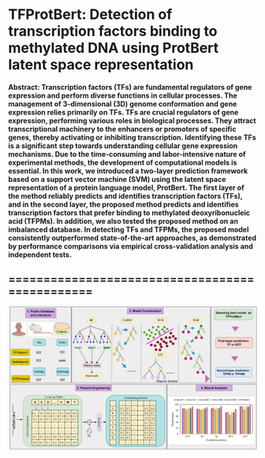 # TFProtBert: Detection of transcription factors binding to methylated DNA using ProtBert latent space representation


#### Abstract: Transcription factors (TFs) are fundamental regulators of gene expression and perform diverse functions in cellular processes. The management of 3-dimensional (3D) genome conformation and gene expression relies primarily on TFs. TFs are crucial regulators of gene expression, performing various roles in biological processes. They attract transcriptional machinery to the enhancers or promoters of specific genes, thereby activating or inhibiting transcription. Identifying these TFs is a significant step towards understanding cellular gene expression mechanisms. Due to the time-consuming and labor-intensive nature of experimental methods, the development of computational models is essential. In this work, we introduced a two-layer prediction framework based on a support vector machine (SVM) using the latent space representation of a protein language model, ProtBert. The first layer of the method reliably predicts and identifies transcription factors (TFs), and in the second layer, the proposed method predicts and identifies transcription factors that prefer binding to methylated deoxyribonucleic acid (TFPMs). In addition, we also tested the proposed method on an imbalanced database. In detecting TFs and TFPMs, the proposed model consistently outperformed state-of-the-art approaches, as demonstrated by performance comparisons via empirical cross-validation analysis and independent tests.

## ===============================================

<img src="Architecture_TFProtBert.png" alt="Alt text" title="Architecture of the TFProtBert method">

